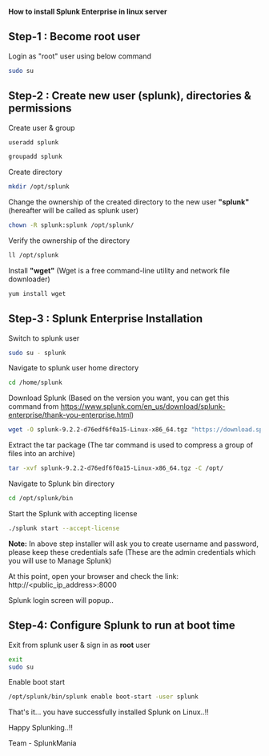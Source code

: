 **How to install Splunk Enterprise in linux server**

## Step-1 : Become root user
Login as "root" user using below command
```bash
sudo su 
```
## Step-2 : Create new user (splunk), directories & permissions

Create user & group

```bash
useradd splunk

groupadd splunk

```
Create directory
```bash
mkdir /opt/splunk
```

Change the ownership of the created directory to the new user **"splunk"** (hereafter will be called as splunk user)

```bash
chown -R splunk:splunk /opt/splunk/
```


Verify the ownership of the directory
```bash
ll /opt/splunk
```

Install **"wget"**     (Wget is a free command-line utility and network file downloader)
```bash
yum install wget
```

## Step-3 : Splunk Enterprise Installation

Switch to splunk user 
```bash
sudo su - splunk
```

Navigate to splunk user home directory
```bash
cd /home/splunk
```

Download Splunk (Based on the version you want, you can get this command from https://www.splunk.com/en_us/download/splunk-enterprise/thank-you-enterprise.html)
```bash
wget -O splunk-9.2.2-d76edf6f0a15-Linux-x86_64.tgz "https://download.splunk.com/products/splunk/releases/9.2.2/linux/splunk-9.2.2-d76edf6f0a15-Linux-x86_64.tgz"
```

Extract the tar package      (The tar command is used to compress a group of files into an archive)
```bash
tar -xvf splunk-9.2.2-d76edf6f0a15-Linux-x86_64.tgz -C /opt/
```

Navigate to Splunk bin directory
```bash
cd /opt/splunk/bin
```

Start the Splunk with accepting license   
```bash
./splunk start --accept-license
```

**Note:** In above step installer will ask you to create username and password, please keep these credentials safe (These are the admin credentials which you will use to Manage Splunk)

At this point, open your browser and check the link: http://<public_ip_address>:8000

Splunk login screen will popup..

## Step-4: Configure Splunk to run at boot time

Exit from splunk user & sign in as **root** user
``` bash
exit
sudo su 
```

Enable boot start
``` bash
/opt/splunk/bin/splunk enable boot-start -user splunk
```

That's it... you have successfully installed Splunk on Linux..!!

Happy Splunking..!!



Team - SplunkMania

